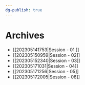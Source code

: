 ```yaml
---
dg-publish: true
---
```

# Archives
- [[202305141753|Session - 01 ]]
- [[202305150959|Session - 02]]
- [[202305152340|Session - 03]]
- [[202305171031|Session - 04]]
- [[202305171256|Session - 05]]
- [[202305172005|Session - 06]]
